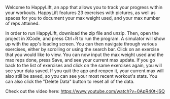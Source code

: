 Welcome to HappyLift, an app that allows you to track your progress within your workouts. HappyLift features 23 exercises with pictures, as well as spaces
for you to document your max weight used, and your max number of reps attained.

In order to run HappyLift, download the zip file and unzip. Then, open the project in XCode, and press Ctrl+R to run the program. A simulator will show up
with the app's loading screen. You can then navigate through various exercises, either by scrolling or using the search bar. Click on an exercise that you would
like to view. You can now input the max weight used and the max reps done, press Save, and see your current max update. If you go back to the list of exercises
and click on the same exercises again, you will see your data saved. If you quit the app and reopen it, your current max will also still be saved,
so you can see your most recent workout's stats. You can also click the "Delete Data" button to reset all of the data.

Check out the video here: https://www.youtube.com/watch?v=0ApR40t-jSQ
